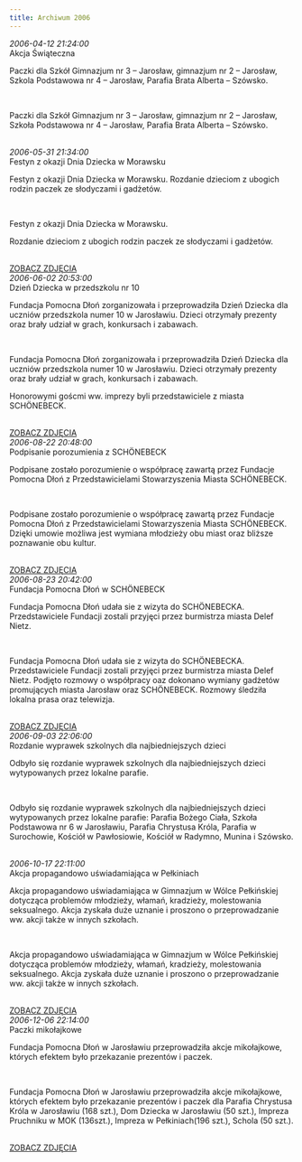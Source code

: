```yaml
---
title: Archiwum 2006
---
```


<div class="archiveItem">
<i>2006-04-12 21:24:00</i><br>
Akcja Świąteczna<p>Paczki dla Szkół Gimnazjum nr 3 – Jarosław, gimnazjum nr 2 – Jarosław, Szkola Podstawowa nr 4 – Jarosław, Parafia Brata Alberta – Szówsko.</p><br>
<p>Paczki dla Szkół Gimnazjum nr 3 – Jarosław, gimnazjum nr 2 – Jarosław, Szkoła Podstawowa nr 4 – Jarosław, Parafia Brata Alberta – Szówsko.</p><br>
</div>
<div class="archiveItem">
<i>2006-05-31 21:34:00</i><br>
Festyn z okazji Dnia Dziecka w Morawsku<p>Festyn z okazji Dnia Dziecka w Morawsku. Rozdanie dzieciom z ubogich rodzin paczek ze słodyczami i gadżetów.</p><br>
<p>Festyn z okazji Dnia Dziecka w Morawsku.</p><p>Rozdanie dzieciom z ubogich rodzin paczek ze słodyczami i gadżetów.</p><br>
<a href="#" class="loadImages">ZOBACZ ZDJĘCIA</a><br>
<div class="centerImgsEmpty">
<a href="img/archive_files/2/morawsko-dzien-dziecka-2006.jpg" target="_blank"><img data-src="img/archive_files/2/morawsko-dzien-dziecka-2006.jpg" /></a><br>
</div>
</div>
<div class="archiveItem">
<i>2006-06-02 20:53:00</i><br>
Dzień Dziecka w przedszkolu nr 10<p>Fundacja Pomocna Dłoń zorganizowała i przeprowadziła Dzień Dziecka dla uczniów przedszkola numer 10 w Jarosławiu. Dzieci otrzymały prezenty oraz brały udział w grach, konkursach i zabawach.</p><br>
<p>Fundacja Pomocna Dłoń zorganizowała i przeprowadziła Dzień Dziecka dla uczniów przedszkola numer 10 w Jarosławiu. Dzieci otrzymały prezenty oraz brały udział w grach, konkursach i zabawach.</p><p>Honorowymi goścmi ww. imprezy byli przedstawiciele z miasta SCHÖNEBECK.</p><br>
<a href="#" class="loadImages">ZOBACZ ZDJĘCIA</a><br>
<div class="centerImgsEmpty">
<a href="img/archive_files/1/1dzien_dziecka_2002.jpg" target="_blank"><img data-src="img/archive_files/1/1dzien_dziecka_2002.jpg" /></a><br>
<a href="img/archive_files/1/2[2].jpg" target="_blank"><img data-src="img/archive_files/1/2[2].jpg" /></a><br>
<a href="img/archive_files/1/dzien_dziecka.jpg" target="_blank"><img data-src="img/archive_files/1/dzien_dziecka.jpg" /></a><br>
<a href="img/archive_files/1/dzien_dziecka_2002.jpg" target="_blank"><img data-src="img/archive_files/1/dzien_dziecka_2002.jpg" /></a><br>
<a href="img/archive_files/1/fundacja2[1].jpg" target="_blank"><img data-src="img/archive_files/1/fundacja2[1].jpg" /></a><br>
<a href="img/archive_files/2/skanuj0001.jpg" target="_blank"><img data-src="img/archive_files/2/skanuj0001.jpg" /></a><br>
</div>
</div>
<div class="archiveItem">
<i>2006-08-22 20:48:00</i><br>
Podpisanie porozumienia z SCHÖNEBECK<p>Podpisane zostało porozumienie o współpracę zawartą przez Fundacje Pomocna Dłoń z Przedstawicielami Stowarzyszenia Miasta SCHÖNEBECK.</p><br>
<p>Podpisane zostało porozumienie o współpracę zawartą przez Fundacje Pomocna Dłoń z Przedstawicielami Stowarzyszenia Miasta SCHÖNEBECK. Dzięki umowie możliwa jest wymiana młodzieży obu miast oraz bliższe poznawanie obu kultur.</p><br>
<a href="#" class="loadImages">ZOBACZ ZDJĘCIA</a><br>
<div class="centerImgsEmpty">
<a href="img/archive_files/1/1[1].jpg" target="_blank"><img data-src="img/archive_files/1/1[1].jpg" /></a><br>
<a href="img/archive_files/1/2[1].jpg" target="_blank"><img data-src="img/archive_files/1/2[1].jpg" /></a><br>
<a href="img/archive_files/1/3[1].jpg" target="_blank"><img data-src="img/archive_files/1/3[1].jpg" /></a><br>
</div>
</div>
<div class="archiveItem">
<i>2006-08-23 20:42:00</i><br>
Fundacja Pomocna Dłoń w SCHÖNEBECK<p>Fundacja Pomocna Dłoń udała sie z wizyta do SCHÖNEBECKA. Przedstawiciele Fundacji zostali przyjęci przez burmistrza miasta Delef Nietz.</p><br>
<p>Fundacja Pomocna Dłoń udała sie z wizyta do SCHÖNEBECKA. Przedstawiciele Fundacji zostali przyjęci przez burmistrza miasta Delef Nietz.  Podjęto rozmowy o współpracy oaz dokonano wymiany gadżetów promujących miasta Jarosław oraz SCHÖNEBECK. Rozmowy śledziła lokalna prasa oraz telewizja.</p><br>
<a href="#" class="loadImages">ZOBACZ ZDJĘCIA</a><br>
<div class="centerImgsEmpty">
<a href="img/archive_files/1/01.jpg" target="_blank"><img data-src="img/archive_files/1/01.jpg" /></a><br>
<a href="img/archive_files/1/02[1].jpg" target="_blank"><img data-src="img/archive_files/1/02[1].jpg" /></a><br>
<a href="img/archive_files/1/03.jpg" target="_blank"><img data-src="img/archive_files/1/03.jpg" /></a><br>
<a href="img/archive_files/1/05[1].jpg" target="_blank"><img data-src="img/archive_files/1/05[1].jpg" /></a><br>
<a href="img/archive_files/1/05[2].jpg" target="_blank"><img data-src="img/archive_files/1/05[2].jpg" /></a><br>
<a href="img/archive_files/2/skanuj0004.jpg" target="_blank"><img data-src="img/archive_files/2/skanuj0004.jpg" /></a><br>
</div>
</div>
<div class="archiveItem">
<i>2006-09-03 22:06:00</i><br>
Rozdanie wyprawek szkolnych dla najbiedniejszych dzieci <p>Odbyło się rozdanie wyprawek szkolnych dla najbiedniejszych dzieci wytypowanych przez lokalne parafie.</p><br>
<p>Odbyło się rozdanie wyprawek szkolnych dla najbiedniejszych dzieci wytypowanych przez lokalne parafie: Parafia Bożego Ciała, Szkoła Podstawowa nr 6 w Jarosławiu, Parafia Chrystusa Króla, Parafia w Surochowie, Kościół w Pawłosiowie, Kościół w Radymno, Munina i Szówsko.</p><br>
</div>
<div class="archiveItem">
<i>2006-10-17 22:11:00</i><br>
Akcja propagandowo uświadamiająca w Pełkiniach<p>Akcja propagandowo uświadamiająca w Gimnazjum w Wólce Pełkińskiej dotycząca problemów młodzieży, włamań, kradzieży, molestowania seksualnego. Akcja zyskała duże uznanie i proszono o przeprowadzanie ww. akcji także w innych szkołach.</p><br>
<p>Akcja propagandowo uświadamiająca w Gimnazjum w Wólce Pełkińskiej dotycząca problemów młodzieży, włamań, kradzieży, molestowania seksualnego. Akcja zyskała duże uznanie i proszono o przeprowadzanie ww. akcji także w innych szkołach.</p><br>
<a href="#" class="loadImages">ZOBACZ ZDJĘCIA</a><br>
<div class="centerImgsEmpty">
<a href="img/archive_files/2/IMG_2578.jpg" target="_blank"><img data-src="img/archive_files/2/IMG_2578.jpg" /></a><br>
<a href="img/archive_files/1/akcja-prop-uswiadamiajaca-2007.jpg" target="_blank"><img data-src="img/archive_files/1/akcja-prop-uswiadamiajaca-2007.jpg" /></a><br>
<a href="img/archive_files/2/pelkinie-akcja-prop-2006.jpg" target="_blank"><img data-src="img/archive_files/2/pelkinie-akcja-prop-2006.jpg" /></a><br>
<a href="img/archive_files/2/policjant.jpg" target="_blank"><img data-src="img/archive_files/2/policjant.jpg" /></a><br>
</div>
</div>
<div class="archiveItem">
<i>2006-12-06 22:14:00</i><br>
Paczki mikołajkowe<p>Fundacja Pomocna Dłoń w Jarosławiu przeprowadziła akcje mikołajkowe, których efektem było przekazanie prezentów i paczek.</p><br>
<p>Fundacja Pomocna Dłoń w Jarosławiu przeprowadziła akcje mikołajkowe, których efektem było przekazanie prezentów i paczek dla Parafia Chrystusa Króla w Jarosławiu (168 szt.), Dom Dziecka w Jarosławiu (50 szt.), Impreza Pruchniku w MOK (136szt.), Impreza w Pełkiniach(196 szt.), Schola (50 szt.).</p><br>
<a href="#" class="loadImages">ZOBACZ ZDJĘCIA</a><br>
<div class="centerImgsEmpty">
<a href="img/archive_files/2/mikolaj-pruchnik-2006.jpg" target="_blank"><img data-src="img/archive_files/2/mikolaj-pruchnik-2006.jpg" /></a><br>
</div>
</div>
